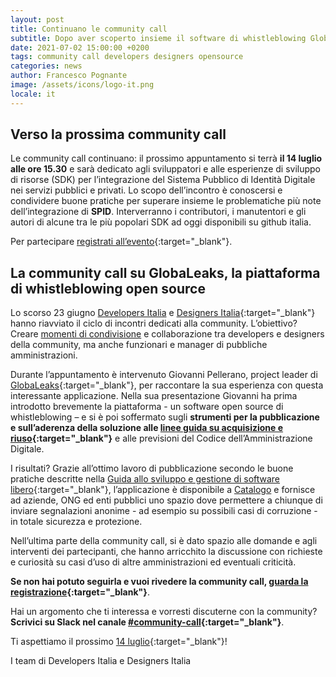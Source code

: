 ```yaml
---
layout: post
title: Continuano le community call
subtitle: Dopo aver scoperto insieme il software di whistleblowing GlobaLeaks, è tempo di parlare di risorse per l’integrazione di SPID.
date: 2021-07-02 15:00:00 +0200
tags: community call developers designers opensource
categories: news
author: Francesco Pognante
image: /assets/icons/logo-it.png
locale: it
---
```


## Verso la prossima community call

Le community call continuano: il prossimo appuntamento si terrà **il 14 luglio
alle ore 15.30** e sarà dedicato agli sviluppatori e alle esperienze di sviluppo
di risorse (SDK) per l’integrazione del Sistema Pubblico di Identità Digitale
nei servizi pubblici e privati. Lo scopo dell’incontro è conoscersi e condividere
buone pratiche per superare insieme le problematiche più note dell’integrazione
di **SPID**.
Interverranno i contributori, i manutentori e gli autori di alcune tra le più
popolari SDK ad oggi disponibili su github italia.

Per partecipare
[registrati all’evento](https://mobilizon.it/events/35514e5b-1346-4b89-8e45-9f1113906634){:target="_blank"}.

## La community call su GlobaLeaks, la piattaforma di whistleblowing open source

Lo scorso 23 giugno [Developers Italia](https://developers.italia.it)
e [Designers Italia](https://designers.italia.it/){:target="_blank"} hanno
riavviato il ciclo di incontri dedicati alla community. L’obiettivo? Creare
[momenti di condivisione](https://developers.italia.it/it/news/2021/06/10/la-community-si-ritrova)
e collaborazione tra developers e designers della community, ma anche funzionari
e manager di pubbliche amministrazioni.

Durante l’appuntamento è intervenuto Giovanni Pellerano, project leader di
[GlobaLeaks](https://developers.italia.it/it/software/globaleaks-globaleaks-f22648){:target="_blank"},
per raccontare la sua esperienza con questa interessante applicazione.
Nella sua presentazione Giovanni ha prima introdotto brevemente la piattaforma -
un software open source di whistleblowing – e si è poi soffermato sugli **strumenti
per la pubblicazione e sull’aderenza della soluzione alle [linee guida su
acquisizione e riuso](https://docs.italia.it/italia/developers-italia/lg-acquisizione-e-riuso-software-per-pa-docs/it/stabile/index.html){:target="_blank"}**
e alle previsioni del Codice dell’Amministrazione Digitale.

I risultati? Grazie all’ottimo lavoro di pubblicazione secondo le buone
pratiche descritte nella
[Guida allo sviluppo e gestione di software libero](https://docs.italia.it/italia/developers-italia/guida-sviluppo-gestione-software-libero/it/stabile/index.html){:target="_blank"},
l’applicazione è disponibile a [Catalogo](https://developers.italia.it/it/software/globaleaks-globaleaks-f22648)
e fornisce ad aziende, ONG ed enti pubblici uno spazio dove permettere a chiunque
di inviare segnalazioni anonime - ad esempio su possibili casi di corruzione - in
totale sicurezza e protezione.

Nell’ultima parte della community call, si è dato spazio alle domande e agli
interventi dei partecipanti, che hanno arricchito la discussione con richieste
e curiosità su casi d’uso di altre amministrazioni ed eventuali criticità.

**Se non hai potuto seguirla e vuoi rivedere la community call,
[guarda la registrazione](https://www.youtube.com/watch?v=NoMUqVKK8Rc){:target="_blank"}**.

Hai un argomento che ti interessa e vorresti discuterne con la community?
**Scrivici su Slack nel canale [#community-call](https://developersitalia.slack.com/archives/C023MSRP03V){:target="_blank"}**.

Ti aspettiamo il prossimo [14 luglio](https://mobilizon.it/events/35514e5b-1346-4b89-8e45-9f1113906634){:target="_blank"}!

I team di Developers Italia e Designers Italia
